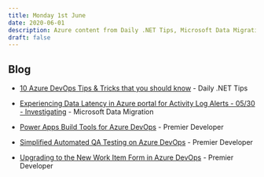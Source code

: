 ```yaml
---
title: Monday 1st June
date: 2020-06-01
description: Azure content from Daily .NET Tips, Microsoft Data Migration, Premier Developer
draft: false
---
```



## Blog


* [10 Azure DevOps Tips & Tricks that you should know](https://dailydotnettips.com/10-azure-devops-tips-tricks-that-you-should-know/) - Daily .NET Tips

* [Experiencing Data Latency in Azure portal for Activity Log Alerts - 05/30 - Investigating](https://techcommunity.microsoft.com/t5/azure-monitor-status/experiencing-data-latency-in-azure-portal-for-activity-log/ba-p/1428526) - Microsoft Data Migration

* [Power Apps Build Tools for Azure DevOps](https://devblogs.microsoft.com/premier-developer/power-apps-build-tools-for-azure-devops/) - Premier Developer

* [Simplified Automated QA Testing on Azure DevOps](https://devblogs.microsoft.com/premier-developer/simplified-automated-qa-testing-on-azure-devops/) - Premier Developer

* [Upgrading to the New Work Item Form in Azure DevOps](https://devblogs.microsoft.com/premier-developer/upgrading-to-the-new-work-item-form-in-azure-devops/) - Premier Developer





